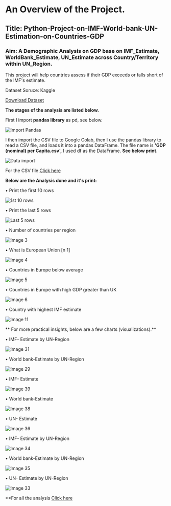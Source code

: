 # An Overview of the Project.

## Title: Python-Project-on-IMF-World-bank-UN-Estimation-on-Countries-GDP

### Aim: A Demographic Analysis on GDP base on IMF_Estimate, WorldBank_Estimate, UN_Estimate across Country/Territory within UN_Region. 

This project will help countries assess if their GDP exceeds or falls short of the IMF's estimate.


Dataset Soruce: Kaggle

[Download Dataset]([https://www.kaggle.com/datasets/rajkumarpandey02/gdp-in-usd-per-capita-income-by-country.](https://www.kaggle.com/datasets/rajkumarpandey02/gdp-in-usd-per-capita-income-by-country))

**The stages of the analysis are listed below.**

First I import **pandas library** as pd, see below.

![Import Pandas](https://github.com/user-attachments/assets/130a341d-a002-4e22-ab84-1f41a727b60a)

I then import the CSV file to Google Colab, then I use the pandas library to read a CSV file, and loads it into a pandas DataFrame. The file name is **'GDP (nominal) per Capita.csv',** I used df as the DataFrame. **See below print.**

![Data import](https://github.com/user-attachments/assets/0da745b6-5d0e-4cb0-9e6a-c10bf31dcd24)


For the CSV file [Click here](https://github.com/Chibuike-Ile/Python-Project-on-IMF-World-bank-UN-Estimation-on-Countries-GDP/blob/main/GDP%20(nominal)%20per%20Capita.csv)

**Below are the Analysis done and it's print:**

•	Print the first 10 rows

![1st 10 rows](https://github.com/user-attachments/assets/8d3f9102-c79c-4f91-beca-8e4418557d36)


•	Print the last 5 rows 

![Last 5 rows](https://github.com/user-attachments/assets/1666b4da-e50b-4dad-aa5e-33933a1e198d)

• Number of countries per region

![Image 3](https://github.com/user-attachments/assets/8bd077dc-088d-4141-a84a-5f5c3ae02fc1)

• What is European Union [n 1]

![Image 4](https://github.com/user-attachments/assets/c4656a4e-de29-4bd1-992f-374fccc1ae90)

• Countries in Europe below average

![Image 5](https://github.com/user-attachments/assets/e8065b6e-4dfd-4e6e-a811-1ee9d4c710b1)

• Countries in Europe with high GDP greater than UK

![Image 6](https://github.com/user-attachments/assets/357305a6-8dfa-4045-8a56-c046722210e2)

• Country with highest IMF estimate

![Image 11](https://github.com/user-attachments/assets/8d24dec4-0ea2-44a3-ad3f-c7eb5ccd93c0)

** For more practical insights, below are a few charts (visualizations).**

• IMF- Estimate by UN-Region

![Image 31](https://github.com/user-attachments/assets/2a61cbfd-9a58-4132-9e86-d9cfe68f1dca)

• World bank-Estimate by UN-Region

![Image 29](https://github.com/user-attachments/assets/216ebf2c-1f3e-4878-87d7-a4da41eccb00)

• IMF- Estimate

![Image 39](https://github.com/user-attachments/assets/38a90858-a347-4258-a5aa-7437533eac48)


• World bank-Estimate

![Image 38](https://github.com/user-attachments/assets/ef77ece3-0cc5-4962-b96e-cf66f9853835)


• UN- Estimate

![Image 36](https://github.com/user-attachments/assets/49b18b66-dd2b-4d66-b07c-6e2873a47341)

• IMF- Estimate by UN-Region

![Image 34](https://github.com/user-attachments/assets/110e9997-396b-4de3-8af9-3b586221b067)

• World bank-Estimate by UN-Region

![Image 35](https://github.com/user-attachments/assets/87d35146-cd63-42e6-bd09-c6abfe8c4c0b)


• UN- Estimate by UN-Region

![Image 33](https://github.com/user-attachments/assets/9fdfff16-923e-4a74-a6d5-664080f79e84)

**For all the analysis [Click here](https://github.com/Chibuike-Ile/Python-Project-on-IMF-World-bank-UN-Estimation-on-Countries-GDP/blob/main/All%20the%20Analysis%20done%20on%20this%20project.pdf)

























